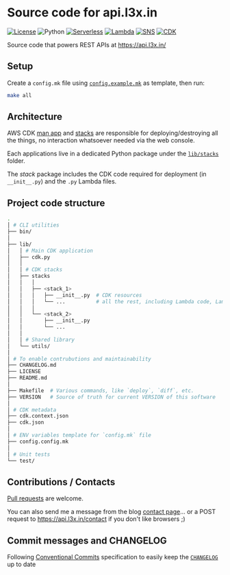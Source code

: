 # Source code for api.l3x.in

[![License](https://img.shields.io/badge/License-Apache%202.0-green.svg)][license] ![Python](https://img.shields.io/badge/python-v3.8-green) [![Serverless](https://img.shields.io/badge/serverless-app-yellow)][serverless] [![Lambda](https://img.shields.io/badge/aws-lambda-brightgreen)][lambda] [![SNS](https://img.shields.io/badge/aws-sns-brightgreen)][SNS] [![CDK](https://img.shields.io/badge/aws-cdk-brightgreen)][CDK]

Source code that powers REST APIs at <https://api.l3x.in/>

## Setup

Create a `config.mk` file using [`config.example.mk`](config.example.mk) as template, then run:

```bash
make all
```

## Architecture

AWS CDK [man app](lib/cdk.py) and [stacks](lib/stacks) are responsible for deploying/destroying all the things, no interaction whatsoever needed via the web console.

Each applications live in a dedicated Python package under the [`lib/stacks`](lib/stacks) folder.

The _stack_ package includes the CDK code required for deployment (in `__init__.py`) and the `.py` Lambda files.

## Project code structure

```bash
.
│ # CLI utilities
├── bin/
│
├── lib/
│   │ # Main CDK application
│   ├── cdk.py
│   │
│   │ # CDK stacks
│   ├── stacks
│   │   │
│   │   ├── <stack_1>
│   │   │   ├── __init__.py  # CDK resources
│   │   │   └── ...          # all the rest, including Lambda code, Lambda Layers packages, etc.
│   │   │
│   │   └── <stack_2>
│   │       ├── __init__.py
│   │       └── ...
│   │
│   │ # Shared library
│   └── utils/
│
│ # To enable contrubutions and maintainability
├── CHANGELOG.md
├── LICENSE
├── README.md
│
├── Makefile  # Various commands, like `deploy`, `diff`, etc.
├── VERSION   # Source of truth for current VERSION of this software
│
│ # CDK metadata
├── cdk.context.json
├── cdk.json
│
│ # ENV variables template for `config.mk` file
├── config.config.mk
│
│ # Unit tests
└── test/
```

## Contributions / Contacts

[Pull requests][pull-requests] are welcome.

You can also send me a message from the blog [contact page][contact-page]... or a POST request to <https://api.l3x.in/contact> if you don't like browsers ;)

## Commit messages and CHANGELOG

Following [Conventional Commits][commits] specification to easily keep the [`CHANGELOG`](CHANGELOG.md) up to date

[CDK]:           <https://docs.aws.amazon.com/cdk/api/latest/python/>
[contact-page]:  <https://a.l3x.in/contact.html>
[lambda]:        <https://docs.aws.amazon.com/lambda/index.html>
[license]:       <https://opensource.org/licenses/Apache-2.0>
[pull-requests]: <https://github.com/shaftoe/api-l3x-in/pull/new/master>
[serverless]:    <https://serverless-stack.com/chapters/what-is-serverless.html>
[SNS]:           <https://docs.aws.amazon.com/sns/index.html>
[commits]:       <https://www.conventionalcommits.org/en/v1.0.0/>
